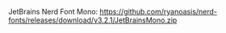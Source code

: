 JetBrains Nerd Font Mono: https://github.com/ryanoasis/nerd-fonts/releases/download/v3.2.1/JetBrainsMono.zip
